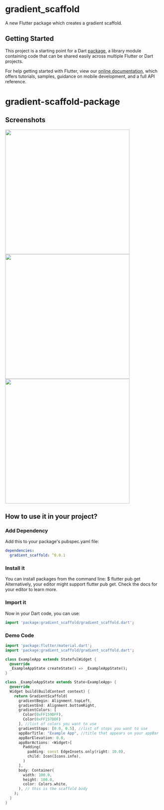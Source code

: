# gradient_scaffold

A new Flutter package which creates a gradient scaffold.

## Getting Started

This project is a starting point for a Dart
[package](https://flutter.dev/developing-packages/),
a library module containing code that can be shared easily across
multiple Flutter or Dart projects.

For help getting started with Flutter, view our 
[online documentation](https://flutter.dev/docs), which offers tutorials, 
samples, guidance on mobile development, and a full API reference.
# gradient-scaffold-package

## Screenshots

<img src="images/Screenshot_blue.png" height="400em" />
<img src="images/Screenshot_green.png" height="400em" />
<img src="images/Screenshot_purple.png" height="400em" />

## How to use it in your project?
### Add Dependency
Add this to your package's pubspec.yaml file:

```yaml
dependencies:
  gradient_scaffold: ^0.0.1
 ```
 
 ### Install it
You can install packages from the command line:
    $ flutter pub get
Alternatively, your editor might support flutter pub get. Check the docs for your editor to learn more.

### Import it
Now in your Dart code, you can use:

```dart
import 'package:gradient_scaffold/gradient_scaffold.dart';
```
### Demo Code
```dart
import 'package:flutter/material.dart';
import 'package:gradient_scaffold/gradient_scaffold.dart';

class ExampleApp extends StatefulWidget {
  @override
  _ExampleAppState createState() => _ExampleAppState();
}

class _ExampleAppState extends State<ExampleApp> {
  @override
  Widget build(BuildContext context) {
    return GradientScaffold(
      gradientBegin: Alignment.topLeft,
      gradientEnd: Alignment.bottomRight,
      gradientColors: [
        Color(0xFF159DFF),
        Color(0xFF157DDF)
      ], //list of colors you want to use
      gradientStops: [0.0, 0.5], //list of stops you want to use
      appBarTitle: "Example App", //title that appears on your appBar
      appBarElevation: 0.0,
      appBarActions: <Widget>[
        Padding(
          padding: const EdgeInsets.only(right: 10.0),
          child: Icon(Icons.info),
        )
      ],
      body: Container(
        width: 100.0,
        height: 100.0,
        color: Colors.white,
      ), // this is the scaffold body
    );
  }
}
```